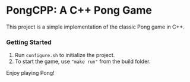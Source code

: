 # PongCPP: A C++ Pong Game

This project is a simple implementation of the classic Pong game in C++.

### Getting Started
1. Run `configure.sh` to initialize the project.
2. To start the game, use `"make run"` from the build folder.

Enjoy playing Pong!